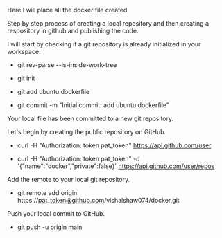Here I will place all the docker file created


Step by step process of creating a local repository and then creating a respository in github and publishing the code.


I will start by checking if a git repository is already initialized in your workspace.

* git rev-parse --is-inside-work-tree

* git init

* git add ubuntu.dockerfile

* git commit -m "Initial commit: add ubuntu.dockerfile"

Your local file has been committed to a new git repository.

Let's begin by creating the public repository on GitHub.

* curl -H "Authorization: token pat_token" https://api.github.com/user

* curl -H "Authorization: token pat_token" -d '{"name":"docker","private":false}' https://api.github.com/user/repos

Add the remote to your local git repository.
* git remote add origin https://pat_token@github.com/vishalshaw074/docker.git

Push your local commit to GitHub. 
* git push -u origin main






